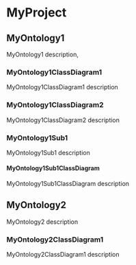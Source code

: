 # MyProject

## MyOntology1

MyOntology1 description,

### MyOntology1ClassDiagram1

MyOntology1ClassDiagram1 description

### MyOntology1ClassDiagram2

MyOntology1ClassDiagram2 description

### MyOntology1Sub1

MyOntology1Sub1 description

#### MyOntology1Sub1ClassDiagram

MyOntology1Sub1ClassDiagram description

## MyOntology2

MyOntology2 description

### MyOntology2ClassDiagram1

MyOntology2ClassDiagram1 description
